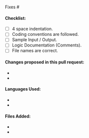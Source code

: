 Fixes # <!-- Add the issue number that is fixed by this PR (In the form Fixes #45) -->

#### Checklist:
- [ ] 4 space indentation.
- [ ] Coding conventions are followed.
- [ ] Sample Input / Output.
- [ ] Logic Documentation (Comments).
- [ ] File names are correct.

#### Changes proposed in this pull request:

- 
- 

#### Languages Used:
- 
- 

#### Files Added:
- 
- 
